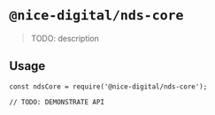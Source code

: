 # `@nice-digital/nds-core`

> TODO: description

## Usage

```
const ndsCore = require('@nice-digital/nds-core');

// TODO: DEMONSTRATE API
```
